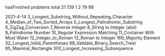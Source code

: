 hasFinished problems   total 21
139
1
2
79
98

2021-4-14
3_Longest_Substring_Without_Repeating_Character
4_Median_of_Two_Sorted_Arrays
5_Longest_Palindromic_Substring
6_ZigZag_Conversion
7_Reverse Integer
8_String to Integer (atoi)
9_Palindrome Number
10_Regular Expression Matching
11_Container With Most Water
12_Integer_to_Roman
13_Roman to Integer
169_Majority Element
32_Longest_Valid_Parentheses
98_Validate_Binary_Search_Tree/
85_Maximal_Rectangle
300_Longest_Increasing_Subsequence